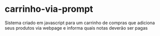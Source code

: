 # carrinho-via-prompt
Sistema criado em javascript para um carrinho de compras que adiciona seus produtos via webpage e informa quais notas deverão ser pagas
